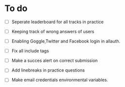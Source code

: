 # To do
- [ ] Seperate leaderboard for all tracks in practice
- [ ] Keeping track of wrong answers of users 
- [ ] Enabling Goggle,Twitter and Facebook login in allauth.
- [ ] Fix all include tags
- [ ] Make a succes alert on correct submission
- [ ] Add linebreaks in practice questions
- [ ] Make email credentials environmental variables.


